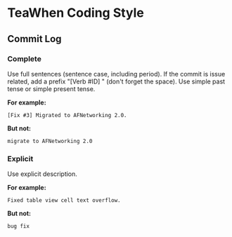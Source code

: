 # TeaWhen Coding Style

## Commit Log

### Complete

Use full sentences (sentence case, including period). If the commit is issue related, add a prefix "[Verb #ID] " (don't forget the space). Use simple past tense or simple present tense.

**For example:**
```
[Fix #3] Migrated to AFNetworking 2.0.
```

**But not:**
```
migrate to AFNetworking 2.0
```

### Explicit

Use explicit description.

**For example:**
```
Fixed table view cell text overflow.
```

**But not:**
```
bug fix
```
